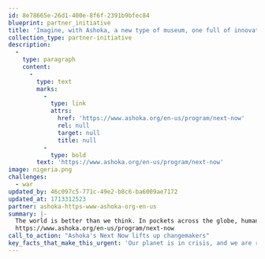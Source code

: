 ```yaml
---
id: 8e78665e-26d1-400e-8f6f-2391b9bfec84
blueprint: partner_initiative
title: 'Imagine, with Ashoka, a new type of museum, one full of innovations for society.'
collection_type: partner-initiative
description:
  -
    type: paragraph
    content:
      -
        type: text
        marks:
          -
            type: link
            attrs:
              href: 'https://www.ashoka.org/en-us/program/next-now'
              rel: null
              target: null
              title: null
          -
            type: bold
        text: 'https://www.ashoka.org/en-us/program/next-now'
image: nigeria.png
challenges:
  - war
updated_by: 46c097c5-771c-49e2-b8c6-ba6009ae7172
updated_at: 1713312523
partner: ashoka-https-www-ashoka-org-en-us
summary: |-
  The world is better than we think. In pockets across the globe, humans are pioneering answers to some of the world’s most pressing challenges. Ashoka's "Next Now" identifies, supports and lifts up these examples, and the changemakers behind them, helping people and institutions see and build a radically new future.  
  https://www.ashoka.org/en-us/program/next-now
call_to_action: "Ashoka's Next Now lifts up changemakers"
key_facts_that_make_this_urgent: 'Our planet is in crisis, and we are responsible for it. We have deluded ourselves into thinking that humans are separate from, and superior to, nature. How do we fundamentally rebalance that relationship? How can our economic systems prioritize creating shared wellbeing on a healthy planet? How can we bring unlikely allies and sceptics on board?'
---
```

